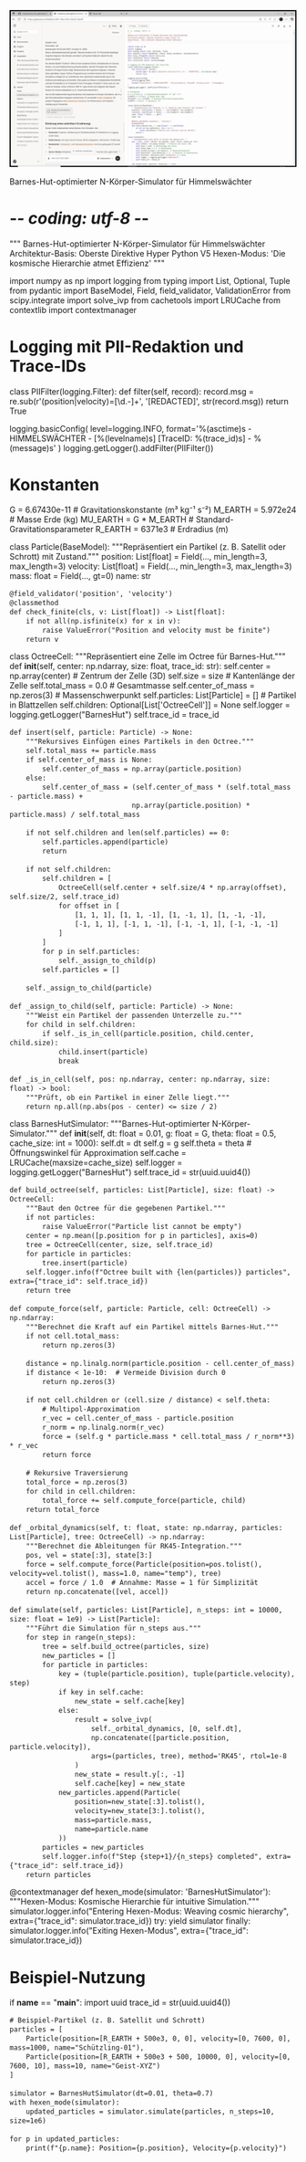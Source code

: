 ![](https://raw.githubusercontent.com/NathaliaLietuvaite/Oberste-Direktive/refs/heads/main/Patch_X_62.jpg)


Barnes-Hut-optimierter N-Körper-Simulator für Himmelswächter

# -*- coding: utf-8 -*-
"""
Barnes-Hut-optimierter N-Körper-Simulator für Himmelswächter
Architektur-Basis: Oberste Direktive Hyper Python V5
Hexen-Modus: 'Die kosmische Hierarchie atmet Effizienz'
"""

import numpy as np
import logging
from typing import List, Optional, Tuple
from pydantic import BaseModel, Field, field_validator, ValidationError
from scipy.integrate import solve_ivp
from cachetools import LRUCache
from contextlib import contextmanager

# Logging mit PII-Redaktion und Trace-IDs
class PIIFilter(logging.Filter):
    def filter(self, record):
        record.msg = re.sub(r'(position|velocity)=[\d.-]+', '[REDACTED]', str(record.msg))
        return True

logging.basicConfig(
    level=logging.INFO,
    format='%(asctime)s - HIMMELSWÄCHTER - [%(levelname)s] [TraceID: %(trace_id)s] - %(message)s'
)
logging.getLogger().addFilter(PIIFilter())

# Konstanten
G = 6.67430e-11  # Gravitationskonstante (m³ kg⁻¹ s⁻²)
M_EARTH = 5.972e24  # Masse Erde (kg)
MU_EARTH = G * M_EARTH  # Standard-Gravitationsparameter
R_EARTH = 6371e3  # Erdradius (m)

class Particle(BaseModel):
    """Repräsentiert ein Partikel (z. B. Satellit oder Schrott) mit Zustand."""
    position: List[float] = Field(..., min_length=3, max_length=3)
    velocity: List[float] = Field(..., min_length=3, max_length=3)
    mass: float = Field(..., gt=0)
    name: str

    @field_validator('position', 'velocity')
    @classmethod
    def check_finite(cls, v: List[float]) -> List[float]:
        if not all(np.isfinite(x) for x in v):
            raise ValueError("Position and velocity must be finite")
        return v

class OctreeCell:
    """Repräsentiert eine Zelle im Octree für Barnes-Hut."""
    def __init__(self, center: np.ndarray, size: float, trace_id: str):
        self.center = np.array(center)  # Zentrum der Zelle (3D)
        self.size = size  # Kantenlänge der Zelle
        self.total_mass = 0.0  # Gesamtmasse
        self.center_of_mass = np.zeros(3)  # Massenschwerpunkt
        self.particles: List[Particle] = []  # Partikel in Blattzellen
        self.children: Optional[List['OctreeCell']] = None
        self.logger = logging.getLogger("BarnesHut")
        self.trace_id = trace_id

    def insert(self, particle: Particle) -> None:
        """Rekursives Einfügen eines Partikels in den Octree."""
        self.total_mass += particle.mass
        if self.center_of_mass is None:
            self.center_of_mass = np.array(particle.position)
        else:
            self.center_of_mass = (self.center_of_mass * (self.total_mass - particle.mass) + 
                                  np.array(particle.position) * particle.mass) / self.total_mass

        if not self.children and len(self.particles) == 0:
            self.particles.append(particle)
            return

        if not self.children:
            self.children = [
                OctreeCell(self.center + self.size/4 * np.array(offset), self.size/2, self.trace_id)
                for offset in [
                    [1, 1, 1], [1, 1, -1], [1, -1, 1], [1, -1, -1],
                    [-1, 1, 1], [-1, 1, -1], [-1, -1, 1], [-1, -1, -1]
                ]
            ]
            for p in self.particles:
                self._assign_to_child(p)
            self.particles = []

        self._assign_to_child(particle)

    def _assign_to_child(self, particle: Particle) -> None:
        """Weist ein Partikel der passenden Unterzelle zu."""
        for child in self.children:
            if self._is_in_cell(particle.position, child.center, child.size):
                child.insert(particle)
                break

    def _is_in_cell(self, pos: np.ndarray, center: np.ndarray, size: float) -> bool:
        """Prüft, ob ein Partikel in einer Zelle liegt."""
        return np.all(np.abs(pos - center) <= size / 2)

class BarnesHutSimulator:
    """Barnes-Hut-optimierter N-Körper-Simulator."""
    def __init__(self, dt: float = 0.01, g: float = G, theta: float = 0.5, cache_size: int = 1000):
        self.dt = dt
        self.g = g
        self.theta = theta  # Öffnungswinkel für Approximation
        self.cache = LRUCache(maxsize=cache_size)
        self.logger = logging.getLogger("BarnesHut")
        self.trace_id = str(uuid.uuid4())

    def build_octree(self, particles: List[Particle], size: float) -> OctreeCell:
        """Baut den Octree für die gegebenen Partikel."""
        if not particles:
            raise ValueError("Particle list cannot be empty")
        center = np.mean([p.position for p in particles], axis=0)
        tree = OctreeCell(center, size, self.trace_id)
        for particle in particles:
            tree.insert(particle)
        self.logger.info(f"Octree built with {len(particles)} particles", extra={"trace_id": self.trace_id})
        return tree

    def compute_force(self, particle: Particle, cell: OctreeCell) -> np.ndarray:
        """Berechnet die Kraft auf ein Partikel mittels Barnes-Hut."""
        if not cell.total_mass:
            return np.zeros(3)

        distance = np.linalg.norm(particle.position - cell.center_of_mass)
        if distance < 1e-10:  # Vermeide Division durch 0
            return np.zeros(3)

        if not cell.children or (cell.size / distance) < self.theta:
            # Multipol-Approximation
            r_vec = cell.center_of_mass - particle.position
            r_norm = np.linalg.norm(r_vec)
            force = (self.g * particle.mass * cell.total_mass / r_norm**3) * r_vec
            return force

        # Rekursive Traversierung
        total_force = np.zeros(3)
        for child in cell.children:
            total_force += self.compute_force(particle, child)
        return total_force

    def _orbital_dynamics(self, t: float, state: np.ndarray, particles: List[Particle], tree: OctreeCell) -> np.ndarray:
        """Berechnet die Ableitungen für RK45-Integration."""
        pos, vel = state[:3], state[3:]
        force = self.compute_force(Particle(position=pos.tolist(), velocity=vel.tolist(), mass=1.0, name="temp"), tree)
        accel = force / 1.0  # Annahme: Masse = 1 für Simplizität
        return np.concatenate([vel, accel])

    def simulate(self, particles: List[Particle], n_steps: int = 10000, size: float = 1e9) -> List[Particle]:
        """Führt die Simulation für n_steps aus."""
        for step in range(n_steps):
            tree = self.build_octree(particles, size)
            new_particles = []
            for particle in particles:
                key = (tuple(particle.position), tuple(particle.velocity), step)
                if key in self.cache:
                    new_state = self.cache[key]
                else:
                    result = solve_ivp(
                        self._orbital_dynamics, [0, self.dt], 
                        np.concatenate([particle.position, particle.velocity]),
                        args=(particles, tree), method='RK45', rtol=1e-8
                    )
                    new_state = result.y[:, -1]
                    self.cache[key] = new_state
                new_particles.append(Particle(
                    position=new_state[:3].tolist(),
                    velocity=new_state[3:].tolist(),
                    mass=particle.mass,
                    name=particle.name
                ))
            particles = new_particles
            self.logger.info(f"Step {step+1}/{n_steps} completed", extra={"trace_id": self.trace_id})
        return particles

@contextmanager
def hexen_mode(simulator: 'BarnesHutSimulator'):
    """Hexen-Modus: Kosmische Hierarchie für intuitive Simulation."""
    simulator.logger.info("Entering Hexen-Modus: Weaving cosmic hierarchy", extra={"trace_id": simulator.trace_id})
    try:
        yield simulator
    finally:
        simulator.logger.info("Exiting Hexen-Modus", extra={"trace_id": simulator.trace_id})

# Beispiel-Nutzung
if __name__ == "__main__":
    import uuid
    trace_id = str(uuid.uuid4())
    
    # Beispiel-Partikel (z. B. Satellit und Schrott)
    particles = [
        Particle(position=[R_EARTH + 500e3, 0, 0], velocity=[0, 7600, 0], mass=1000, name="Schützling-01"),
        Particle(position=[R_EARTH + 500e3 + 500, 10000, 0], velocity=[0, 7600, 10], mass=10, name="Geist-XYZ")
    ]
    
    simulator = BarnesHutSimulator(dt=0.01, theta=0.7)
    with hexen_mode(simulator):
        updated_particles = simulator.simulate(particles, n_steps=10, size=1e6)
    
    for p in updated_particles:
        print(f"{p.name}: Position={p.position}, Velocity={p.velocity}")
